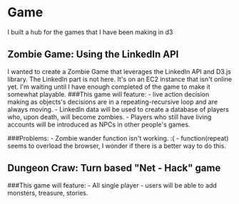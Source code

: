 # Game
I built a hub for the games that I have been making in d3

## Zombie Game: Using the LinkedIn API
I wanted to create a Zombie Game that leverages the LinkedIn API and D3.js library. The LinkedIn part is not here. It's on an EC2 instance that isn't online yet. I'm waiting until I have enough completed of the game to make it somewhat playable. 
###This game will feature:
	- live action decision making as objects's decisions are in a repeating-recursive loop and are always moving. 
	- LinkedIn data will be used to create a database of players who, upon death, will become zombies.
	- Players who still have living accounts will be introduced as NPCs in other people's games.

###Problems:
	- Zombie wander function isn't working. :(
	- function(repeat) seems to overload the browser, I wonder if there is a better way to do this. 
	
## Dungeon Craw: Turn based "Net - Hack" game
###This game will feature:
	- All single player 
	- users will be able to add monsters, treasure, stories.